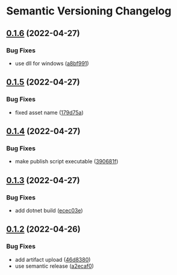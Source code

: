 # Semantic Versioning Changelog

## [0.1.6](https://github.com/el-bastard0/game-of-life/compare/v0.1.5...v0.1.6) (2022-04-27)


### Bug Fixes

* use dll for windows ([a8bf991](https://github.com/el-bastard0/game-of-life/commit/a8bf99189139d44f9aa3c1ec69ffea2bb6bf4de1))

## [0.1.5](https://github.com/el-bastard0/game-of-life/compare/v0.1.4...v0.1.5) (2022-04-27)


### Bug Fixes

* fixed asset name ([179d75a](https://github.com/el-bastard0/game-of-life/commit/179d75ab25c161fe17338e5ec89b91e9675725f0))

## [0.1.4](https://github.com/el-bastard0/game-of-life/compare/v0.1.3...v0.1.4) (2022-04-27)


### Bug Fixes

* make publish script executable ([390681f](https://github.com/el-bastard0/game-of-life/commit/390681f19310c3379e5f703a922e6df9029dacf1))

## [0.1.3](https://github.com/el-bastard0/game-of-life/compare/v0.1.2...v0.1.3) (2022-04-27)


### Bug Fixes

* add dotnet build ([ecec03e](https://github.com/el-bastard0/game-of-life/commit/ecec03eebd04b619c2d30b147093b8bc2cf8bea9))

## [0.1.2](https://github.com/el-bastard0/game-of-life/compare/v0.1.1...v0.1.2) (2022-04-26)


### Bug Fixes

* add artifact upload ([46d8380](https://github.com/el-bastard0/game-of-life/commit/46d83800f79e9f98ee6e3c4ae2e21f658337dc51))
* use semantic release ([a2ecaf0](https://github.com/el-bastard0/game-of-life/commit/a2ecaf02b735377ccc1a499c5dc30656fd062d50))
